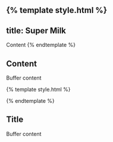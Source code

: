 {% template style.html %}
---
title: Super Milk
---

Content
{% endtemplate %}

## Content
Buffer content

{% template style.html %}
<!-- Comment -->
{% endtemplate %}

## Title
Buffer content
